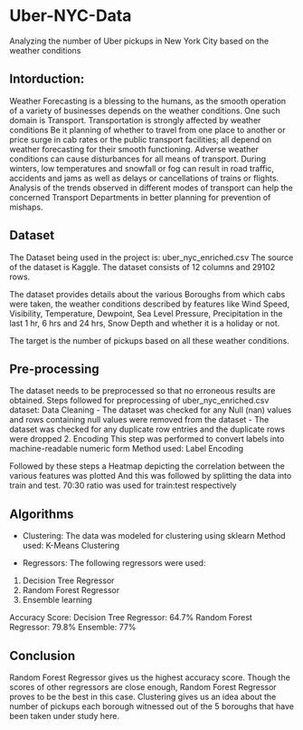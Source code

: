 # Uber-NYC-Data
Analyzing the number of Uber pickups in New York City based on the weather conditions

## Intorduction:

Weather Forecasting is a blessing to the humans, as the smooth operation of a variety of businesses depends on the weather conditions.
One such domain is Transport. Transportation is strongly affected by weather conditions
Be it planning of whether to travel from one place to another or price surge in cab rates or the public transport facilities; all depend on weather forecasting for their smooth functioning.
Adverse weather conditions can cause disturbances for all means of transport. During winters, low temperatures and snowfall or fog can result in road traffic, accidents and jams as well as delays or cancellations of trains or flights.
Analysis of the trends observed in different modes of transport can help the concerned Transport Departments in better planning for prevention of mishaps.

## Dataset

The Dataset being used in the project is: uber_nyc_enriched.csv
The source of the dataset is Kaggle.
The dataset consists of 12 columns and 29102 rows.

The dataset provides details about the various Boroughs from which cabs were taken, the weather conditions described by features like Wind Speed, Visibility, Temperature, Dewpoint, Sea Level Pressure, Precipitation in the last 1 hr, 6 hrs and 24 hrs, Snow Depth and whether it is a holiday or not.

The target is the number of pickups based on all these weather conditions.

## Pre-processing

The dataset needs to be preprocessed so that no erroneous results are obtained.
Steps followed for preprocessing of uber_nyc_enriched.csv dataset:
Data Cleaning
       - The dataset was checked for any Null (nan) values 
          and rows containing null values were removed from
          the dataset
       - The dataset was checked for any duplicate row entries 
          and the duplicate rows were dropped 
 2.   Encoding
        This step was performed to convert labels into 
        machine-readable numeric form
        Method used: Label Encoding

Followed by these steps a Heatmap depicting the correlation between the various features was plotted 
And this was followed by splitting the data into train and test.
70:30 ratio was used for train:test respectively

## Algorithms

- Clustering: 
  The data was modeled for clustering using sklearn
  Method used: K-Means Clustering

- Regressors: 
The following regressors were used:
1. Decision Tree Regressor
2. Random Forest Regressor
3. Ensemble learning

Accuracy Score:
Decision Tree Regressor: 64.7%
Random Forest Regressor: 79.8%
Ensemble: 77%

## Conclusion
Random Forest Regressor gives us the highest accuracy score.
Though the scores of other regressors are close enough, Random Forest Regressor proves to be the best in this case.
Clustering gives us an idea about the number of pickups each borough witnessed out of the 5 boroughs that have been taken under study here.





